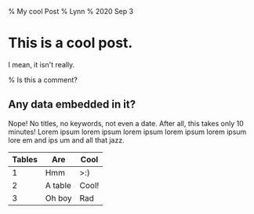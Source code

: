 % My cool Post
% Lynn
% 2020 Sep 3

# This is a cool post.

I mean, it isn't really.

% Is this a comment?

## Any data embedded in it?

Nope! No titles, no keywords, not even a date. After all, this takes only 10 minutes! Lorem ipsum lorem ipsum lorem ipsum lorem ipsum lorem ipsum lore em and ips um and all that jazz.

| Tables | Are | Cool |
| - | - | - |
| 1 | Hmm | >:) |
| 2 | A table | Cool! |
| 3 | Oh boy | Rad |

